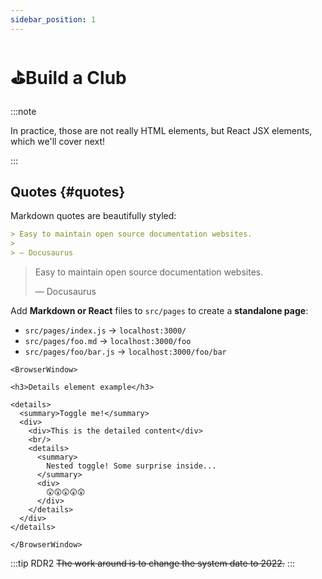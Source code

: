 ```yaml
---
sidebar_position: 1
---
```


# ⛳Build a Club

:::note

In practice, those are not really HTML elements, but React JSX elements, which we'll cover next!

:::


## Quotes {#quotes}

Markdown quotes are beautifully styled:

```md
> Easy to maintain open source documentation websites.
>
> — Docusaurus
```

<BrowserWindow>

> Easy to maintain open source documentation websites.
>
> — Docusaurus

</BrowserWindow>

Add **Markdown or React** files to `src/pages` to create a **standalone page**:

- `src/pages/index.js` → `localhost:3000/`
- `src/pages/foo.md` → `localhost:3000/foo`
- `src/pages/foo/bar.js` → `localhost:3000/foo/bar`


```mdx-code-block
<BrowserWindow>

<h3>Details element example</h3>

<details>
  <summary>Toggle me!</summary>
  <div>
    <div>This is the detailed content</div>
    <br/>
    <details>
      <summary>
        Nested toggle! Some surprise inside...
      </summary>
      <div>
        😲😲😲😲😲
      </div>
    </details>
  </div>
</details>

</BrowserWindow>
```

:::tip RDR2
~~The work around is to change the system date to 2022.~~
:::